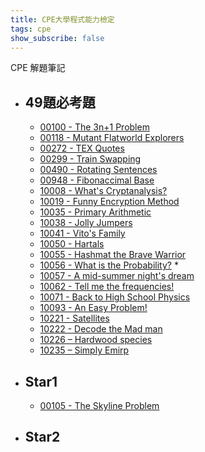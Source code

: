 ```yaml
---
title: CPE大學程式能力檢定
tags: cpe
show_subscribe: false
---
```

CPE 解題筆記
<!--more-->
- ## 49題必考題
    - [00100 - The 3n+1 Problem]
    - [00118 - Mutant Flatworld Explorers]
    - [00272 - TEX Quotes]
    - [00299 - Train Swapping]
    - [00490 - Rotating Sentences]
    - [00948 - Fibonaccimal Base]
    - [10008 - What's Cryptanalysis?]
    - [10019 - Funny Encryption Method]
    - [10035 - Primary Arithmetic]
    - [10038 - Jolly Jumpers]
    - [10041 - Vito's Family]
    - [10050 - Hartals]
    - [10055 - Hashmat the Brave Warrior]
    - [10056 - What is the Probability?] *
    - [10057 - A mid-summer night's dream]
    - [10062 - Tell me the frequencies!]
    - [10071 - Back to High School Physics]
    - [10093 - An Easy Problem!]
    - [10221 - Satellites]
    - [10222 - Decode the Mad man]
    - [10226 – Hardwood species]
    - [10235 – Simply Emirp]   

- ## Star1  
    - [00105 - The Skyline Problem]

- ## Star2   

[00100 - The 3n+1 Problem]:/2022/08/02/00100.html
[00118 - Mutant Flatworld Explorers]:/2022/08/03/00118.html
[00272 - TEX Quotes]:/2022/08/03/00272.html
[00299 - Train Swapping]:/2022/08/03/00299.html
[00490 - Rotating Sentences]:/2022/08/03/00490.html
[00948 - Fibonaccimal Base]:/2022/08/03/00948.html
[10008 - What's Cryptanalysis?]:/2022/08/03/10008.html
[10019 - Funny Encryption Method]:/2022/08/03/10019.html
[10035 - Primary Arithmetic]:/2022/08/03/10035.html
[10038 - Jolly Jumpers]:/2022/08/03/10038.html
[10041 - Vito's Family]:/2022/08/03/10041.html
[10050 - Hartals]:/2022/08/03/10050.html
[10055 - Hashmat the Brave Warrior]:/2022/08/03/10055.html
[10056 - What is the Probability?]:/2022/08/03/10056.html
[10057 - A mid-summer night's dream]:/2022/08/03/10057.html
[10062 - Tell me the frequencies!]:/2022/08/03/10062.html
[10071 - Back to High School Physics]:/2022/08/03/10071.html
[10093 - An Easy Problem!]:/2022/08/03/10093.html
[10221 - Satellites]:/2022/08/03/10221.html
[10222 - Decode the Mad man]:/2022/08/03/10222.html
[10226 – Hardwood species]:/2022/08/03/10226.html
[10235 – Simply Emirp]:/2022/08/03/10235.html
[00105 - The Skyline Problem]:/2022/08/02/00105.html